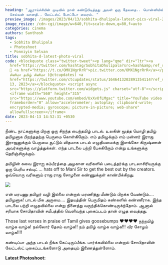 ```yaml
---
heading: "ஆராய்ச்சியின் முடிவில் நான் கண்டுபிடித்தது அவள் ஒரு தேவதை.. பொன்னியின்
  செல்வன் வானதி.. லேட்டஸ்ட் போட்டோ வைரல். "
preview_image: /images/2023/04/13/sobhita-dhulipala-latest-pics-viral-2-.jpg
image_resize: /cdn-cgi/image/w=640,fit=scale-down,q=80,f=auto
categories: cinema
authors: Santhosh
tags:
  - Sobhita Dhulipala
  - Photoshoot
  - Ponniyin Selvan
title: sobhita-d-latest-photo-viral
code: <blockquote class="twitter-tweet"><p lang="qme" dir="ltr"><a
  href="https://twitter.com/hashtag/SobhitaDhulipala?src=hash&amp;ref_src=twsrc%5Etfw">#SobhitaDhulipala</a>
  💜 <a href="https://t.co/OMX1NgrRrR">pic.twitter.com/OMX1NgrRrR</a></p>&mdash;
  சினிமா தமிழ் சினிமா (@ctcupdates) <a
  href="https://twitter.com/ctcupdates/status/1646413202891354114?ref_src=twsrc%5Etfw">April
  13, 2023</a></blockquote> <script async
  src="https://platform.twitter.com/widgets.js" charset="utf-8"></script>
  <iframe width="560" height="315"
  src="https://www.youtube.com/embed/UxXvOfLMgac" title="YouTube video player"
  frameborder="0" allow="accelerometer; autoplay; clipboard-write;
  encrypted-media; gyroscope; picture-in-picture; web-share"
  allowfullscreen></iframe>
date: 2023-04-13 14:52:31 +0530
---
```

நீண்ட நாட்களுக்கு பிறகு ஒரு சிறந்த பைந்தமிழ் பாடல். உலகின் மூத்த மொழி தமிழ் தமிழனாக பிறந்ததற்கு பெருமை கொள்கிறோம். எம் தமிழுக்கும் எம் மன்னர் இராஜ இராஜனுக்கும் பெருமை சூட்டும் விதமாக பாடல் எழுதியமைக்கு இளங்கோ கிருஷ்ணன் அவர்களுக்கு வாழ்த்துக்கள். எந்த பாடலை பற்றி பேசுகிறோம் என்று உங்களுக்கு தெரிஞ்சிருக்கும். 

தமிழின் சுவை இராஐ கம்பீரத்தை அழகான வரிகளில் படைத்தர்க்கு பாடலாசிரியருக்கு ஒரு பெரிய சல்யுட் ... hats off to Mani Sir to get the best out by the creators. ஒவ்வொரு வரிகளும் ராஜ ராஜ சோழனை கண்ணுக்குள் காண்பிக்கிறது. 

![](/images/2023/04/13/sobhita-dhulipala-latest-pics-viral-1-.jpg)

என் மரபணு தமிழர் வழி இல்லை என்றால் மரணித்து மீண்டும் பிறக்க வேண்டும்.... தமிழனாக! பாடல் மிக அருமை.... இதயத்தின் பெருமிதம் கண்களில் கண்ணீராக. இந்த பாடலை பற்றி எழுதவில்லை என்று நினைத்து வருந்திக்கொண்டிருக்ந்தோம். ஆனால் சரியாக சோபிதாவின் சமீபத்தில் வெளிவந்த புகைப்படம்  தான் எழுத வைத்தது.

Those last verses in praise of Tamil gives goosebumps ❤❤❤❤
நற்றமிழ் வாழ்க வாழ்க!
நல்லோர் தேசம் வாழ்க!!
நம் தமிழ் வாழ்க வாழ்க!!!
வீர சோழம் வாழ்க!!!!

கண்டிப்பா அந்த பாடல் நீங்க கேட்டிருப்பீங்க. பார்க்கவில்லை என்றால் சோபிதாவின் லேட்டஸ்ட் புகைப்படங்களோடு அதையும் இணைத்துள்ளோம். 

**L﻿atest Photoshoot:**